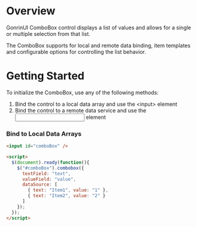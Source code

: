 # Overview
GonrinUI ComboBox control displays a list of values and allows for a single or multiple selection from that list.

The ComboBox supports for local and remote data binding, item templates and configurable options for controlling the list behavior.

# Getting Started
To initialize the ComboBox, use any of the following methods:
1. Bind the control to a local data array and use the \<input\> element
2. Bind the control to a remote data service and use the <input> element

### Bind to Local Data Arrays

```html
<input id="comboBox" />

<script>
  $(document).ready(function(){
    $("#comboBox").combobox({
      textField: "text",
      valueField: "value",
      dataSource: [
        { text: "Item1", value: "1" },
        { text: "Item2", value: "2" }
      ]
    });
  });
</script>
```
